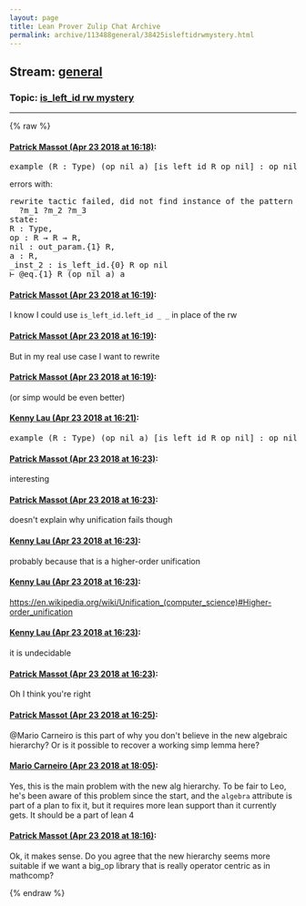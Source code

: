 ```yaml
---
layout: page
title: Lean Prover Zulip Chat Archive 
permalink: archive/113488general/38425isleftidrwmystery.html
---
```


## Stream: [general](index.html)
### Topic: [is_left_id rw mystery](38425isleftidrwmystery.html)

---


{% raw %}
#### [ Patrick Massot (Apr 23 2018 at 16:18)](https://leanprover.zulipchat.com/#narrow/stream/113488-general/topic/is_left_id%20rw%20mystery/near/125570810):
<div class="codehilite"><pre><span></span><span class="kn">example</span> <span class="o">(</span><span class="n">R</span> <span class="o">:</span> <span class="kt">Type</span><span class="o">)</span> <span class="o">(</span><span class="n">op</span> <span class="n">nil</span> <span class="n">a</span><span class="o">)</span> <span class="o">[</span><span class="n">is_left_id</span> <span class="n">R</span> <span class="n">op</span> <span class="n">nil</span><span class="o">]</span> <span class="o">:</span> <span class="n">op</span> <span class="n">nil</span> <span class="n">a</span> <span class="bp">=</span> <span class="n">a</span> <span class="o">:=</span> <span class="k">by</span> <span class="n">rw</span> <span class="n">is_left_id</span><span class="bp">.</span><span class="n">left_id</span>
</pre></div>


<p>errors with:</p>
<div class="codehilite"><pre><span></span><span class="n">rewrite</span> <span class="n">tactic</span> <span class="n">failed</span><span class="o">,</span> <span class="n">did</span> <span class="n">not</span> <span class="n">find</span> <span class="kn">instance</span> <span class="n">of</span> <span class="n">the</span> <span class="n">pattern</span> <span class="k">in</span> <span class="n">the</span> <span class="n">target</span> <span class="n">expression</span>
  <span class="err">?</span><span class="n">m_1</span> <span class="err">?</span><span class="n">m_2</span> <span class="err">?</span><span class="n">m_3</span>
<span class="n">state</span><span class="o">:</span>
<span class="n">R</span> <span class="o">:</span> <span class="kt">Type</span><span class="o">,</span>
<span class="n">op</span> <span class="o">:</span> <span class="n">R</span> <span class="bp">→</span> <span class="n">R</span> <span class="bp">→</span> <span class="n">R</span><span class="o">,</span>
<span class="n">nil</span> <span class="o">:</span> <span class="n">out_param</span><span class="bp">.</span><span class="o">{</span><span class="mi">1</span><span class="o">}</span> <span class="n">R</span><span class="o">,</span>
<span class="n">a</span> <span class="o">:</span> <span class="n">R</span><span class="o">,</span>
<span class="bp">_</span><span class="n">inst_2</span> <span class="o">:</span> <span class="n">is_left_id</span><span class="bp">.</span><span class="o">{</span><span class="mi">0</span><span class="o">}</span> <span class="n">R</span> <span class="n">op</span> <span class="n">nil</span>
<span class="err">⊢</span> <span class="bp">@</span><span class="n">eq</span><span class="bp">.</span><span class="o">{</span><span class="mi">1</span><span class="o">}</span> <span class="n">R</span> <span class="o">(</span><span class="n">op</span> <span class="n">nil</span> <span class="n">a</span><span class="o">)</span> <span class="n">a</span>
</pre></div>

#### [ Patrick Massot (Apr 23 2018 at 16:19)](https://leanprover.zulipchat.com/#narrow/stream/113488-general/topic/is_left_id%20rw%20mystery/near/125570848):
<p>I know I could use <code>is_left_id.left_id _ _</code> in place of the rw</p>

#### [ Patrick Massot (Apr 23 2018 at 16:19)](https://leanprover.zulipchat.com/#narrow/stream/113488-general/topic/is_left_id%20rw%20mystery/near/125570853):
<p>But in my real use case I want to rewrite</p>

#### [ Patrick Massot (Apr 23 2018 at 16:19)](https://leanprover.zulipchat.com/#narrow/stream/113488-general/topic/is_left_id%20rw%20mystery/near/125570855):
<p>(or simp would be even better)</p>

#### [ Kenny Lau (Apr 23 2018 at 16:21)](https://leanprover.zulipchat.com/#narrow/stream/113488-general/topic/is_left_id%20rw%20mystery/near/125570941):
<div class="codehilite"><pre><span></span><span class="kn">example</span> <span class="o">(</span><span class="n">R</span> <span class="o">:</span> <span class="kt">Type</span><span class="o">)</span> <span class="o">(</span><span class="n">op</span> <span class="n">nil</span> <span class="n">a</span><span class="o">)</span> <span class="o">[</span><span class="n">is_left_id</span> <span class="n">R</span> <span class="n">op</span> <span class="n">nil</span><span class="o">]</span> <span class="o">:</span> <span class="n">op</span> <span class="n">nil</span> <span class="n">a</span> <span class="bp">=</span> <span class="n">a</span> <span class="o">:=</span> <span class="k">by</span> <span class="n">rw</span> <span class="n">is_left_id</span><span class="bp">.</span><span class="n">left_id</span> <span class="n">op</span> <span class="n">a</span>
</pre></div>

#### [ Patrick Massot (Apr 23 2018 at 16:23)](https://leanprover.zulipchat.com/#narrow/stream/113488-general/topic/is_left_id%20rw%20mystery/near/125571019):
<p>interesting</p>

#### [ Patrick Massot (Apr 23 2018 at 16:23)](https://leanprover.zulipchat.com/#narrow/stream/113488-general/topic/is_left_id%20rw%20mystery/near/125571036):
<p>doesn't explain why unification fails though</p>

#### [ Kenny Lau (Apr 23 2018 at 16:23)](https://leanprover.zulipchat.com/#narrow/stream/113488-general/topic/is_left_id%20rw%20mystery/near/125571042):
<p>probably because that is a higher-order unification</p>

#### [ Kenny Lau (Apr 23 2018 at 16:23)](https://leanprover.zulipchat.com/#narrow/stream/113488-general/topic/is_left_id%20rw%20mystery/near/125571047):
<p><a href="https://en.wikipedia.org/wiki/Unification_(computer_science)#Higher-order_unification" target="_blank" title="https://en.wikipedia.org/wiki/Unification_(computer_science)#Higher-order_unification">https://en.wikipedia.org/wiki/Unification_(computer_science)#Higher-order_unification</a></p>

#### [ Kenny Lau (Apr 23 2018 at 16:23)](https://leanprover.zulipchat.com/#narrow/stream/113488-general/topic/is_left_id%20rw%20mystery/near/125571048):
<p>it is undecidable</p>

#### [ Patrick Massot (Apr 23 2018 at 16:23)](https://leanprover.zulipchat.com/#narrow/stream/113488-general/topic/is_left_id%20rw%20mystery/near/125571051):
<p>Oh I think you're right</p>

#### [ Patrick Massot (Apr 23 2018 at 16:25)](https://leanprover.zulipchat.com/#narrow/stream/113488-general/topic/is_left_id%20rw%20mystery/near/125571140):
<p><span class="user-mention" data-user-id="110049">@Mario Carneiro</span> is this part of why you don't believe in the new algebraic hierarchy? Or is it possible to recover a working simp lemma here?</p>

#### [ Mario Carneiro (Apr 23 2018 at 18:05)](https://leanprover.zulipchat.com/#narrow/stream/113488-general/topic/is_left_id%20rw%20mystery/near/125575939):
<p>Yes, this is the main problem with the new alg hierarchy. To be fair to Leo, he's been aware of this problem since the start, and the <code>algebra</code> attribute is part of a plan to fix it, but it requires more lean support than it currently gets. It should be a part of lean 4</p>

#### [ Patrick Massot (Apr 23 2018 at 18:16)](https://leanprover.zulipchat.com/#narrow/stream/113488-general/topic/is_left_id%20rw%20mystery/near/125576476):
<p>Ok, it makes sense. Do you agree that the new hierarchy seems more suitable if we want a big_op library that is really operator centric as in mathcomp?</p>


{% endraw %}
